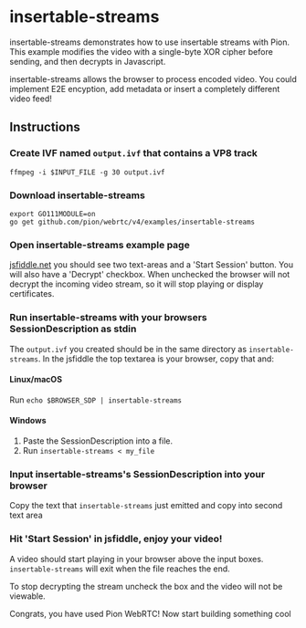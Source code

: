 # insertable-streams
insertable-streams demonstrates how to use insertable streams with Pion.
This example modifies the video with a single-byte XOR cipher before sending, and then
decrypts in Javascript.

insertable-streams allows the browser to process encoded video. You could implement
E2E encyption, add metadata or insert a completely different video feed!

## Instructions
### Create IVF named `output.ivf` that contains a VP8 track
```
ffmpeg -i $INPUT_FILE -g 30 output.ivf
```

### Download insertable-streams
```
export GO111MODULE=on
go get github.com/pion/webrtc/v4/examples/insertable-streams
```

### Open insertable-streams example page
[jsfiddle.net](https://jsfiddle.net/t5xoaryc/) you should see two text-areas and a 'Start Session' button. You will also have a 'Decrypt' checkbox.
When unchecked the browser will not decrypt the incoming video stream, so it will stop playing or display certificates.

### Run insertable-streams with your browsers SessionDescription as stdin
The `output.ivf` you created should be in the same directory as `insertable-streams`. In the jsfiddle the top textarea is your browser, copy that and:

#### Linux/macOS
Run `echo $BROWSER_SDP | insertable-streams`
#### Windows
1. Paste the SessionDescription into a file.
1. Run `insertable-streams < my_file`

### Input insertable-streams's SessionDescription into your browser
Copy the text that `insertable-streams` just emitted and copy into second text area

### Hit 'Start Session' in jsfiddle, enjoy your video!
A video should start playing in your browser above the input boxes. `insertable-streams` will exit when the file reaches the end.

To stop decrypting the stream uncheck the box and the video will not be viewable.

Congrats, you have used Pion WebRTC! Now start building something cool
